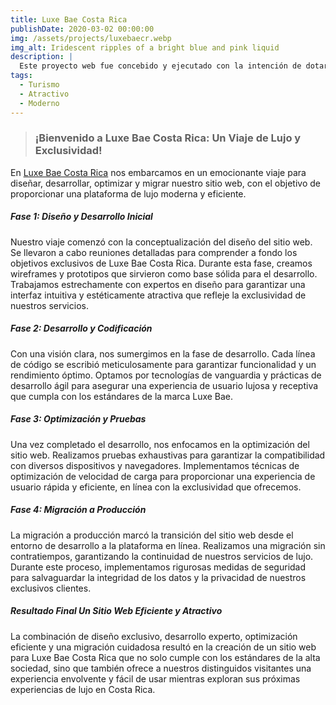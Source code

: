 ```yaml
---
title: Luxe Bae Costa Rica
publishDate: 2020-03-02 00:00:00
img: /assets/projects/luxebaecr.webp
img_alt: Iridescent ripples of a bright blue and pink liquid
description: |
  Este proyecto web fue concebido y ejecutado con la intención de dotar a Luxe Bae Costa Rica de una plataforma digital moderna y atractiva.
tags:
  - Turismo
  - Atractivo
  - Moderno
---
```


> ### ¡Bienvenido a Luxe Bae Costa Rica: Un Viaje de Lujo y Exclusividad!</a>

En <a target="_blank" href="https://luxebaecr.com/">Luxe Bae Costa Rica</a> nos embarcamos en un emocionante viaje para diseñar, desarrollar, optimizar y migrar nuestro sitio web, con el objetivo de proporcionar una plataforma de lujo moderna y eficiente.

##### Fase 1: Diseño y Desarrollo Inicial

Nuestro viaje comenzó con la conceptualización del diseño del sitio web. Se llevaron a cabo reuniones detalladas para comprender a fondo los objetivos exclusivos de Luxe Bae Costa Rica. Durante esta fase, creamos wireframes y prototipos que sirvieron como base sólida para el desarrollo. Trabajamos estrechamente con expertos en diseño para garantizar una interfaz intuitiva y estéticamente atractiva que refleje la exclusividad de nuestros servicios.

##### Fase 2: Desarrollo y Codificación

Con una visión clara, nos sumergimos en la fase de desarrollo. Cada línea de código se escribió meticulosamente para garantizar funcionalidad y un rendimiento óptimo. Optamos por tecnologías de vanguardia y prácticas de desarrollo ágil para asegurar una experiencia de usuario lujosa y receptiva que cumpla con los estándares de la marca Luxe Bae.

##### Fase 3: Optimización y Pruebas

Una vez completado el desarrollo, nos enfocamos en la optimización del sitio web. Realizamos pruebas exhaustivas para garantizar la compatibilidad con diversos dispositivos y navegadores. Implementamos técnicas de optimización de velocidad de carga para proporcionar una experiencia de usuario rápida y eficiente, en línea con la exclusividad que ofrecemos.

##### Fase 4: Migración a Producción

La migración a producción marcó la transición del sitio web desde el entorno de desarrollo a la plataforma en línea. Realizamos una migración sin contratiempos, garantizando la continuidad de nuestros servicios de lujo. Durante este proceso, implementamos rigurosas medidas de seguridad para salvaguardar la integridad de los datos y la privacidad de nuestros exclusivos clientes.

##### Resultado Final Un Sitio Web Eficiente y Atractivo

La combinación de diseño exclusivo, desarrollo experto, optimización eficiente y una migración cuidadosa resultó en la creación de un sitio web para Luxe Bae Costa Rica que no solo cumple con los estándares de la alta sociedad, sino que también ofrece a nuestros distinguidos visitantes una experiencia envolvente y fácil de usar mientras exploran sus próximas experiencias de lujo en Costa Rica.

